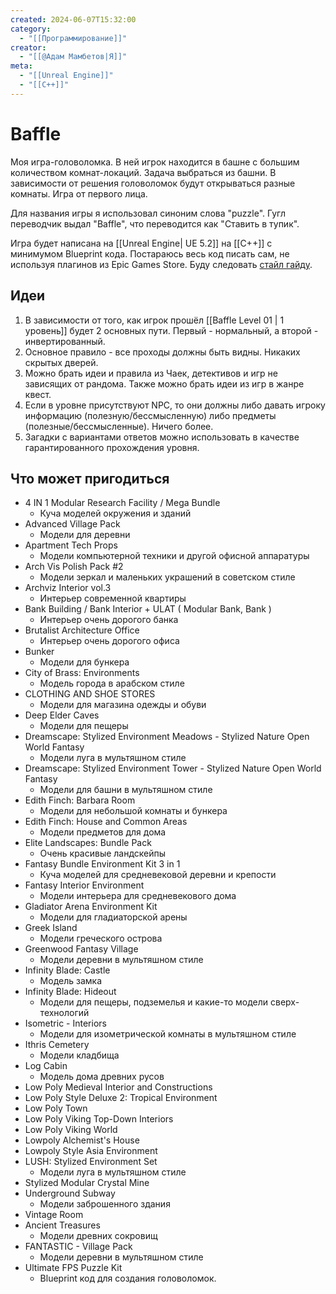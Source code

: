 ```yaml
---
created: 2024-06-07T15:32:00
category:
  - "[[Программирование]]"
creator:
  - "[[@Адам Мамбетов|Я]]"
meta:
  - "[[Unreal Engine]]"
  - "[[C++]]"
---
```


# Baffle

Моя игра-головоломка. В ней игрок находится в башне с большим количеством комнат-локаций. Задача выбраться из башни. В зависимости от решения головоломок будут открываться разные комнаты. Игра от первого лица.

Для названия игры я использовал синоним слова "puzzle". Гугл переводчик выдал "Baffle", что переводится как "Ставить в тупик".

Игра будет написана на [[Unreal Engine| UE 5.2]] на [[C++]] с минимумом Blueprint кода. Постараюсь весь код писать сам, не используя плагинов из Epic Games Store. Буду следовать [стайл гайду](https://github.com/CosmoMyzrailGorynych/ue4-style-guide-rus/blob/master/README.md).

## Идеи
1. В зависимости от того, как игрок прошёл [[Baffle Level 01 | 1 уровень]] будет 2 основных пути. Первый - нормальный, а второй - инвертированный.
2. Основное правило - все проходы должны быть видны. Никаких скрытых дверей.
3. Можно брать идеи и правила из Чаек, детективов и игр не зависящих от рандома. Также можно брать идеи из игр в жанре квест.
4. Если в уровне присутствуют NPC, то они должны либо давать игроку информацию (полезную/бессмысленную) либо предметы (полезные/бессмысленные). Ничего более.
5. Загадки с вариантами ответов можно использовать в качестве гарантированного прохождения уровня.

## Что может пригодиться
 - 4 IN 1 Modular Research Facility / Mega Bundle
	 - Куча моделей окружения и зданий
 - Advanced Village Pack
	 - Модели для деревни
 - Apartment Tech Props
	 - Модели компьютерной техники и другой офисной аппаратуры
 - Arch Vis Polish Pack #2
	 - Модели зеркал и маленьких украшений в советском стиле
 - Archviz Interior vol.3
	 - Интерьер современной квартиры
 - Bank Building / Bank Interior + ULAT ( Modular Bank, Bank )
	 - Интерьер очень дорогого банка
 - Brutalist Architecture Office
	 - Интерьер очень дорогого офиса
 - Bunker
	 - Модели для бункера
 - City of Brass: Environments
	 - Модель города в арабском стиле
 - CLOTHING AND SHOE STORES
	 - Модели для магазина одежды и обуви
 - Deep Elder Caves
	 - Модели для пещеры
 - Dreamscape: Stylized Environment Meadows - Stylized Nature Open World Fantasy
	 - Модели луга в мультяшном стиле
 - Dreamscape: Stylized Environment Tower - Stylized Nature Open World Fantasy
	 - Модели для башни в мультяшном стиле
 - Edith Finch: Barbara Room
	 - Модели для небольшой комнаты и бункера
 - Edith Finch: House and Common Areas
	 - Модели предметов для дома
 - Elite Landscapes: Bundle Pack
	 - Очень красивые ландскейпы
 - Fantasy Bundle Environment Kit 3 in 1
	 - Куча моделей для средневековой деревни и крепости
 - Fantasy Interior Environment
	 - Модели интерьера для средневекового дома
 - Gladiator Arena Environment Kit
	 - Модели для гладиаторской арены
 - Greek Island
	 - Модели греческого острова
 - Greenwood Fantasy Village
	 - Модели деревни в мультяшном стиле
 - Infinity Blade: Castle
	 - Модель замка
 - Infinity Blade: Hideout
	 - Модели для пещеры, подземелья и какие-то модели сверх-технологий
 - Isometric - Interiors
	 - Модели для изометрической комнаты в мультяшном стиле
 - Ithris Cemetery
	 - Модели кладбища
 - Log Cabin
	 - Модель дома древних русов
 - Low Poly Medieval Interior and Constructions
 - Low Poly Style Deluxe 2: Tropical Environment
 - Low Poly Town
 - Low Poly Viking Top-Down Interiors
 - Low Poly Viking World
 - Lowpoly Alchemist's House
 - Lowpoly Style Asia Environment
 - LUSH: Stylized Environment Set
	 - Модели луга в мультяшном стиле
 - Stylized Modular Crystal Mine
 - Underground Subway
	 - Модели заброшенного здания
 - Vintage Room
 - Ancient Treasures
	 - Модели древних сокровищ
 - FANTASTIC - Village Pack
	 - Модели деревни в мультяшном стиле
 - Ultimate FPS Puzzle Kit
	 - Blueprint код для создания головоломок.
